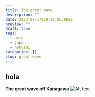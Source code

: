 ```yaml
---
title: The great wave
description: ""
date: 2023-07-17T20:28:56.868Z
preview: ""
draft: true
tags:
  - arte
  - japón
  - hokusai
categories: []
slug: great-wave
---
```


## hola

**The great wave off Kanagawa**
![Alt text](https://upload.wikimedia.org/wikipedia/commons/thumb/a/a5/Tsunami_by_hokusai_19th_century.jpg/1280px-Tsunami_by_hokusai_19th_century.jpg)
